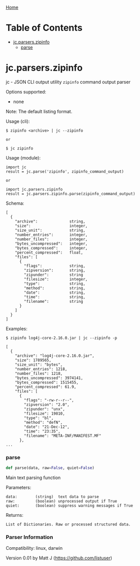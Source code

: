 [Home](https://kellyjonbrazil.github.io/jc/)
# Table of Contents

* [jc.parsers.zipinfo](#jc.parsers.zipinfo)
  * [parse](#jc.parsers.zipinfo.parse)

<a id="jc.parsers.zipinfo"></a>

# jc.parsers.zipinfo

jc - JSON CLI output utility `zipinfo` command output parser

Options supported:
- none

Note: The default listing format.

Usage (cli):

    $ zipinfo <archive> | jc --zipinfo

    or

    $ jc zipinfo

Usage (module):

    import jc
    result = jc.parse('zipinfo', zipinfo_command_output)

    or

    import jc.parsers.zipinfo
    result = jc.parsers.zipinfo.parse(zipinfo_command_output)

Schema:

    [
      {
        "archive":              string,
        "size":                 integer,
        "size_unit":            string,
        "number_entries":       integer,
        "number_files":         integer,
        "bytes_uncompressed":   integer,
        "bytes_compressed":     integer,
        "percent_compressed":   float,
        "files": [
          {
            "flags":            string,
            "zipversion":       string,
            "zipunder":         string
            "filesize":         integer,
            "type":             string,
            "method":           string,
            "date":             string,
            "time":             string,
            "filename":         string
          }
        ]
      }
    ]

Examples:

    $ zipinfo log4j-core-2.16.0.jar | jc --zipinfo -p

    [
      {
        "archive": "log4j-core-2.16.0.jar",
        "size": 1789565,
        "size_unit": "bytes",
        "number_entries": 1218,
        "number_files": 1218,
        "bytes_uncompressed": 3974141,
        "bytes_compressed": 1515455,
        "percent_compressed": 61.9,
        "files": [
          {
            "flags": "-rw-r--r--",
            "zipversion": "2.0",
            "zipunder": "unx",
            "filesize": 19810,
            "type": "bl",
            "method": "defN",
            "date": "21-Dec-12",
            "time": "23:35",
            "filename": "META-INF/MANIFEST.MF"
          },
    ...

<a id="jc.parsers.zipinfo.parse"></a>

### parse

```python
def parse(data, raw=False, quiet=False)
```

Main text parsing function

Parameters:

    data:        (string)  text data to parse
    raw:         (boolean) unprocessed output if True
    quiet:       (boolean) suppress warning messages if True

Returns:

    List of Dictionaries. Raw or processed structured data.

### Parser Information
Compatibility:  linux, darwin

Version 0.01 by Matt J (https://github.com/listuser)
